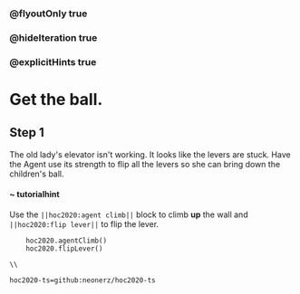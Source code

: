 ### @flyoutOnly true
### @hideIteration true
### @explicitHints true

# Get the ball.

## Step 1
The old lady's elevator isn't working. It looks like the levers are stuck. Have the Agent use its strength to flip all the levers so she can bring down the children's ball.


#### ~ tutorialhint 
Use the ``||hoc2020:agent climb||`` block to climb **up** the wall and ``||hoc2020:flip lever||`` to flip the lever.

```ghost
    hoc2020.agentClimb()
    hoc2020.flipLever()
```
```template
\\
```
```package
hoc2020-ts=github:neonerz/hoc2020-ts
```
